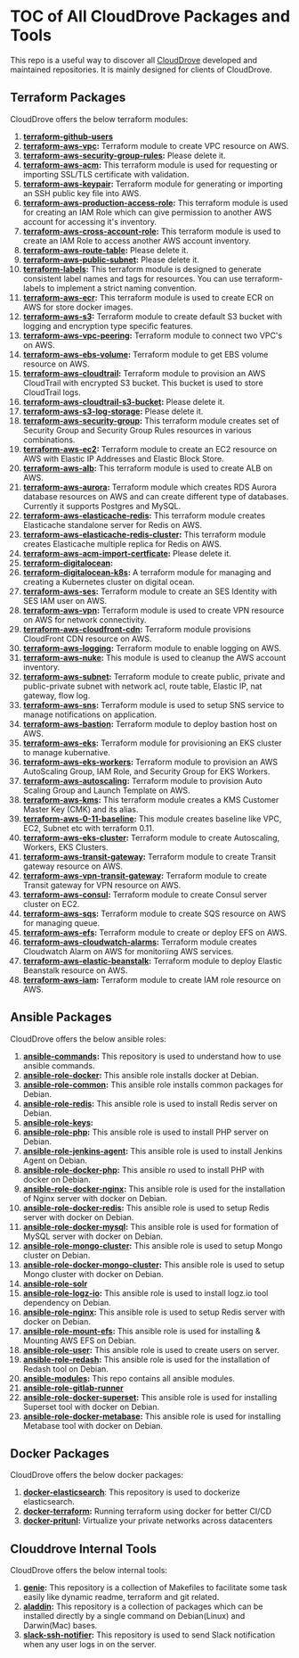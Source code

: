 # TOC of All CloudDrove Packages and Tools

This repo is a useful way to discover all [CloudDrove](https://clouddrove.com) developed and maintained repositories. It is mainly designed for clients of CloudDrove.

## Terraform Packages

CloudDrove offers the below terraform modules:
1. **[terraform-github-users](https://github.com/clouddrove/terraform-github-users)**
2. **[terraform-aws-vpc](https://github.com/clouddrove/terraform-aws-vpc):** Terraform module to create VPC resource on AWS.
3. **[terraform-aws-security-group-rules](https://github.com/clouddrove/terraform-aws-security-group-rules):** Please delete it.
4. **[terraform-aws-acm](https://github.com/clouddrove/terraform-aws-acm):** This terraform module is used for requesting or importing SSL/TLS certificate with validation.
5. **[terraform-aws-keypair](https://github.com/clouddrove/terraform-aws-keypair):** Terraform module for generating or importing an SSH public key file into AWS.
6. **[terraform-aws-production-access-role](https://github.com/clouddrove/terraform-aws-production-access-role):** This terraform module is used for creating an IAM Role which can give permission to another AWS account for accessing it's inventory.
7. **[terraform-aws-cross-account-role](https://github.com/clouddrove/terraform-aws-cross-account-role):** This terraform module is used to create an IAM Role to access another AWS account inventory.
8. **[terraform-aws-route-table](https://github.com/clouddrove/terraform-aws-route-table):** Please delete it.
9. **[terraform-aws-public-subnet](https://github.com/clouddrove/terraform-aws-public-subnet):** Please delete it.
10. **[terraform-labels](https://github.com/clouddrove/terraform-labels):** This terraform module is designed to generate consistent label names and tags for resources. You can use terraform-labels to implement a strict naming convention.
11. **[terraform-aws-ecr](https://github.com/clouddrove/terraform-aws-ecr):** This terraform module is used to create ECR on AWS for store docker images.
12. **[terraform-aws-s3](https://github.com/clouddrove/terraform-aws-s3):** Terraform module to create default S3 bucket with logging and encryption type specific features.
13. **[terraform-aws-vpc-peering](https://github.com/clouddrove/terraform-aws-vpc-peering):** Terraform module to connect two VPC's on AWS.
14. **[terraform-aws-ebs-volume](https://github.com/clouddrove/terraform-aws-ebs-volume):** Terraform module to get EBS volume resource on AWS.
15. **[terraform-aws-cloudtrail](https://github.com/clouddrove/terraform-aws-cloudtrail):** Terraform module to provision an AWS CloudTrail with encrypted S3 bucket. This bucket is used to store CloudTrail logs.
16. **[terraform-aws-cloudtrail-s3-bucket](https://github.com/clouddrove/terraform-aws-cloudtrail-s3-bucket):** Please delete it.
17. **[terraform-aws-s3-log-storage](https://github.com/clouddrove/terraform-aws-s3-log-storage):** Please delete it.
18. **[terraform-aws-security-group](https://github.com/clouddrove/terraform-aws-security-group):** This terraform module creates set of Security Group and Security Group Rules resources in various combinations.
19. **[terraform-aws-ec2](https://github.com/clouddrove/terraform-aws-ec2):** Terraform module to create an EC2 resource on AWS with Elastic IP Addresses and Elastic Block Store.
20. **[terraform-aws-alb](https://github.com/clouddrove/terraform-aws-alb):** This terraform module is used to create ALB on AWS.
21. **[terraform-aws-aurora](https://github.com/clouddrove/terraform-aws-aurora):** Terraform module which creates RDS Aurora database resources on AWS and can create different type of databases. Currently it supports Postgres and MySQL.
22. **[terraform-aws-elasticache-redis](https://github.com/clouddrove/terraform-aws-elasticache-redis):** This terraform module creates Elasticache standalone server for Redis on AWS.
23. **[terraform-aws-elasticache-redis-cluster](https://github.com/clouddrove/terraform-aws-elasticache-redis-cluster):** This terraform module creates Elasticache multiple replica for Redis on AWS.
24. **[terraform-aws-acm-import-certficate](https://github.com/clouddrove/terraform-aws-acm-import-certficate):** Please delete it.
25. **[terraform-digitalocean](https://github.com/clouddrove/terraform-digitalocean):** 
26. **[terraform-digitalocean-k8s](https://github.com/clouddrove/terraform-digitalocean-k8s):** A terraform module for managing and creating a Kubernetes cluster on digital ocean.
27. **[terraform-aws-ses](https://github.com/clouddrove/terraform-aws-ses):** Terraform module to create an SES Identity with SES IAM user on AWS.
28. **[terraform-aws-vpn](https://github.com/clouddrove/terraform-aws-vpn):** Terraform module is used to create VPN resource on AWS for network connectivity.
29. **[terraform-aws-cloudfront-cdn](https://github.com/clouddrove/terraform-aws-cloudfront-cdn):** Terraform module provisions CloudFront CDN resource on AWS.
30. **[terraform-aws-logging](https://github.com/clouddrove/terraform-aws-logging):** Terraform module to enable logging on AWS.
31. **[terraform-aws-nuke](https://github.com/clouddrove/terraform-aws-nuke):** This module is used to cleanup the AWS account inventory.
32. **[terraform-aws-subnet](https://github.com/clouddrove/terraform-aws-subnet):** Terraform module to create public, private and public-private subnet with network acl, route table, Elastic IP, nat gateway, flow log.
33. **[terraform-aws-sns](https://github.com/clouddrove/terraform-aws-sns):** Terraform module is used to setup SNS service to manage notifications on application.
34. **[terraform-aws-bastion](https://github.com/clouddrove/terraform-aws-bastion):** Terraform module to deploy bastion host on AWS. 
35. **[terraform-aws-eks](https://github.com/clouddrove/terraform-aws-eks):** Terraform module for provisioning an EKS cluster to manage kubernative.
36. **[terraform-aws-eks-workers](https://github.com/clouddrove/terraform-aws-eks-workers):** Terraform module to provision an AWS AutoScaling Group, IAM Role, and Security Group for EKS Workers.
37. **[terraform-aws-autoscaling](https://github.com/clouddrove/terraform-aws-autoscaling):** Terraform module to provision Auto Scaling Group and Launch Template on AWS.
38. **[terraform-aws-kms](https://github.com/clouddrove/terraform-aws-kms):** This terraform module creates a KMS Customer Master Key (CMK) and its alias.
39. **[terraform-aws-0-11-baseline](https://github.com/clouddrove/terraform-aws-0-11-baseline):** This module creates baseline like VPC, EC2, Subnet etc with terraform 0.11.
40. **[terraform-aws-eks-cluster](https://github.com/clouddrove/terraform-aws-eks-cluster):** Terraform module to create Autoscaling, Workers, EKS Clusters.
41. **[terraform-aws-transit-gateway](https://github.com/clouddrove/terraform-aws-transit-gateway):** Terraform module to create Transit gateway resource on AWS.
42. **[terraform-aws-vpn-transit-gateway](https://github.com/clouddrove/terraform-aws-vpn-transit-gateway):** Terraform module to create Transit gateway for VPN resource on AWS.
43. **[terraform-aws-consul](https://github.com/clouddrove/terraform-aws-consul):** Terraform module to create Consul server cluster on EC2.
44. **[terraform-aws-sqs](https://github.com/clouddrove/terraform-aws-sqs):** Terraform module to create SQS resource on AWS for managing queue.
45. **[terraform-aws-efs](https://github.com/clouddrove/terraform-aws-efs):** Terraform module to create or deploy EFS on AWS.
46. **[terraform-aws-cloudwatch-alarms](https://github.com/clouddrove/terraform-aws-cloudwatch-alarms):** Terraform module creates Cloudwatch Alarm on AWS for monitoriing AWS services.
47. **[terraform-aws-elastic-beanstalk](https://github.com/clouddrove/terraform-aws-elastic-beanstalk):** Terraform module to deploy Elastic Beanstalk resource on AWS.
48. **[terraform-aws-iam](https://github.com/clouddrove/terraform-aws-iam):** Terraform module to create IAM role resource on AWS.

## Ansible Packages

CloudDrove offers the below ansible roles:

1. **[ansible-commands](https://github.com/clouddrove/ansible-commands):** This repository is used to understand how to use ansible commands.
2. **[ansible-role-docker](https://github.com/clouddrove/ansible-role-docker):** This ansible role installs docker at Debian.
3. **[ansible-role-common](https://github.com/clouddrove/ansible-role-common):** This ansible role installs common packages for Debian.
4. **[ansible-role-redis](https://github.com/clouddrove/ansible-role-redis):** This ansible role is used to  install Redis server on Debian.
5. **[ansible-role-keys](https://github.com/clouddrove/ansible-role-keys):**
6. **[ansible-role-php](https://github.com/clouddrove/ansible-role-php):** This ansible role is used to install PHP server on Debian.
7. **[ansible-role-jenkins-agent](https://github.com/clouddrove/ansible-role-jenkins-agent):** This ansible role is used to install Jenkins Agent on Debian.
8. **[ansible-role-docker-php](https://github.com/clouddrove/ansible-role-docker-php):** This ansible ro used to install PHP with docker on Debian.
9. **[ansible-role-docker-nginx](https://github.com/clouddrove/ansible-role-docker-nginx):** This ansible role is used for the installation of Nginx server with docker on Debian.
10. **[ansible-role-docker-redis](https://github.com/clouddrove/ansible-role-docker-redis):** This ansible role is used to setup Redis server with docker on Debian.
11. **[ansible-role-docker-mysql](https://github.com/clouddrove/ansible-role-docker-mysql):** This ansible role is used for formation of MySQL server with docker on Debian.
12. **[ansible-role-mongo-cluster](https://github.com/clouddrove/ansible-role-mongo-cluster):** This ansible role is used to setup Mongo cluster on Debian.
13. **[ansible-role-docker-mongo-cluster](https://github.com/clouddrove/ansible-role-docker-mongo-cluster):** This ansible role is used to setup Mongo cluster with docker on Debian.
14. **[ansible-role-solr](https://github.com/clouddrove/ansible-role-solr)**
15. **[ansible-role-logz-io](https://github.com/clouddrove/ansible-role-logz-io):** This ansible role is used to install logz.io tool dependency on Debian.
16. **[ansible-role-nginx](https://github.com/clouddrove/ansible-role-nginx):** This ansible role is used to setup Redis server with docker on Debian.
17. **[ansible-role-mount-efs](https://github.com/clouddrove/ansible-role-mount-efs):** This ansible role is used for installing & Mounting AWS EFS on Debian.
18. **[ansible-role-user](https://github.com/clouddrove/ansible-role-user):** This ansible role is used to create users on server.
19. **[ansible-role-redash](https://github.com/clouddrove/ansible-role-redash):** This ansible role is used for the installation of Redash tool on Debian.
20. **[ansible-modules](https://github.com/clouddrove/ansible-modules):** This repo contains all ansible modules.
21. **[ansible-role-gitlab-runner](https://github.com/clouddrove/ansible-role-gitlab-runner)** 
22. **[ansible-role-docker-superset](https://github.com/clouddrove/ansible-role-docker-superset):** This ansible role is used for installing Superset tool with docker on Debian.
23. **[ansible-role-docker-metabase](https://github.com/clouddrove/ansible-role-docker-metabase):** This ansible role is used for installing Metabase tool with docker on Debian.

## Docker Packages

CloudDrove offers the below docker packages:

1. **[docker-elasticsearch](https://github.com/clouddrove/docker-elasticsearch)**: This repository is used to dockerize elasticsearch.
2. **[docker-terraform](https://github.com/clouddrove/docker-terraform):** Running terraform using docker for better CI/CD
3. **[docker-pritunl](https://github.com/clouddrove/docker-pritunl):** Virtualize your private networks across datacenters

## Clouddrove Internal Tools

CloudDrove offers the below internal tools:

1. **[genie](https://github.com/clouddrove/genie):** This repository is a collection of Makefiles to facilitate some task easily like dynamic readme, terraform and git related.
2. **[aladdin](https://github.com/clouddrove/aladdin):** This repository is a collection of packages which can be installed directly by a single command on Debian(Linux) and Darwin(Mac) bases.
3. **[slack-ssh-notifier](https://github.com/clouddrove/slack-ssh-notifier):** This repository is used to send Slack notification when any user logs in on the server.
